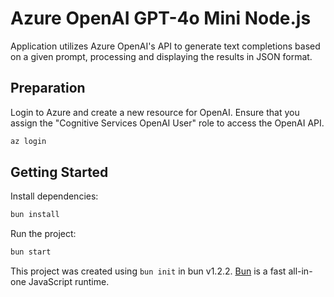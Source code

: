 # Azure OpenAI GPT-4o Mini Node.js

Application utilizes Azure OpenAI's API to generate text completions based on a given prompt, processing and displaying the results in JSON format.

## Preparation

Login to Azure and create a new resource for OpenAI. Ensure that you assign the "Cognitive Services OpenAI User" role to access the OpenAI API.

```bash
az login
```

## Getting Started

Install dependencies:

```bash
bun install
```

Run the project:

```bash
bun start
```

This project was created using `bun init` in bun v1.2.2. [Bun](https://bun.sh) is a fast all-in-one JavaScript runtime.
